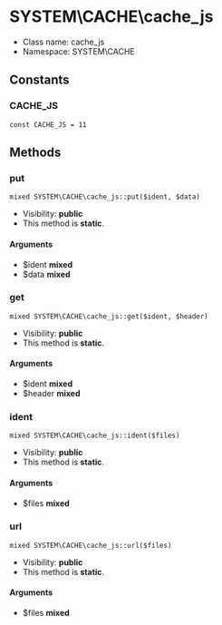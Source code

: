 SYSTEM\CACHE\cache_js
===============






* Class name: cache_js
* Namespace: SYSTEM\CACHE



Constants
----------


### CACHE_JS

    const CACHE_JS = 11







Methods
-------


### put

    mixed SYSTEM\CACHE\cache_js::put($ident, $data)





* Visibility: **public**
* This method is **static**.


#### Arguments
* $ident **mixed**
* $data **mixed**



### get

    mixed SYSTEM\CACHE\cache_js::get($ident, $header)





* Visibility: **public**
* This method is **static**.


#### Arguments
* $ident **mixed**
* $header **mixed**



### ident

    mixed SYSTEM\CACHE\cache_js::ident($files)





* Visibility: **public**
* This method is **static**.


#### Arguments
* $files **mixed**



### url

    mixed SYSTEM\CACHE\cache_js::url($files)





* Visibility: **public**
* This method is **static**.


#### Arguments
* $files **mixed**


